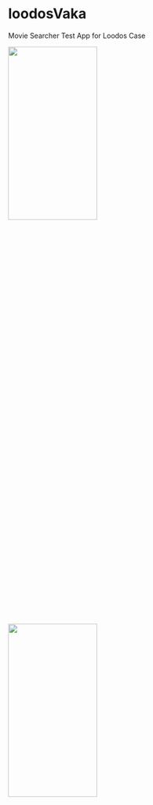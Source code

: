 # loodosVaka
Movie Searcher Test App for Loodos Case

<img src="https://i.hizliresim.com/otc24xz.PNG"  width="60%" height="30%">
<img src="https://i.hizliresim.com/tgodoxy.PNG"  width="60%" height="30%">
